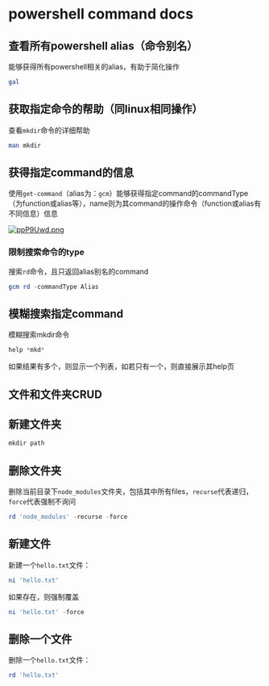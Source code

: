 # powershell command docs

## 查看所有powershell alias（命令别名）

能够获得所有powershell相关的alias，有助于简化操作

```powershell
gal
```

## 获取指定命令的帮助（同linux相同操作）

查看`mkdir`命令的详细帮助

```powershell
man mkdir
```

## 获得指定command的信息

使用`get-command`（alias为：`gcm`）能够获得指定command的commandType（为function或alias等），name则为其command的操作命令（function或alias有不同信息）信息

[![ppP9Uwd.png](https://s1.ax1x.com/2023/02/28/ppP9Uwd.png)](https://imgse.com/i/ppP9Uwd)

### 限制搜索命令的type

搜索`rd`命令，且只返回alias别名的command

```powershell
gcm rd -commandType Alias
```

## 模糊搜索指定command

模糊搜索mkdir命令

```powershell
help *mkd*
```

如果结果有多个，则显示一个列表，如若只有一个，则直接展示其help页

## 文件和文件夹CRUD

## 新建文件夹

```powershell
mkdir path
```

## 删除文件夹

删除当前目录下`node_modules`文件夹，包括其中所有files，`recurse`代表递归，`force`代表强制不询问

```powershell
rd 'node_modules' -recurse -force
```

## 新建文件

新建一个`hello.txt`文件：

```powershell
ni 'hello.txt'
```

如果存在，则强制覆盖

```powershell
ni 'hello.txt' -force
```

## 删除一个文件

删除一个`hello.txt`文件：

```powershell
rd 'hello.txt'
```

